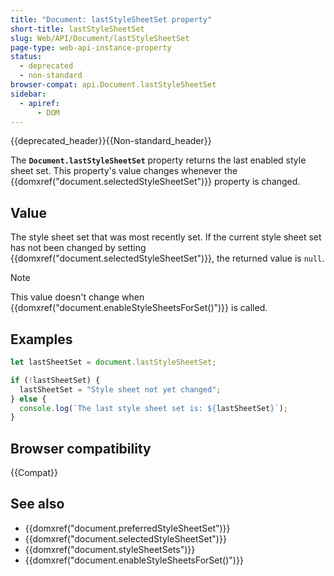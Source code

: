 ```yaml
---
title: "Document: lastStyleSheetSet property"
short-title: lastStyleSheetSet
slug: Web/API/Document/lastStyleSheetSet
page-type: web-api-instance-property
status:
  - deprecated
  - non-standard
browser-compat: api.Document.lastStyleSheetSet
sidebar:
  - apiref:
      - DOM
---
```


{{deprecated_header}}{{Non-standard_header}}

The **`Document.lastStyleSheetSet`** property returns the last enabled style sheet set. This property's
value changes whenever the {{domxref("document.selectedStyleSheetSet")}} property is
changed.

## Value

The style sheet set that was most recently set. If the current style sheet set has not been changed by setting {{domxref("document.selectedStyleSheetSet")}}, the returned value is `null`.

> [!NOTE]
> This value doesn't change when
> {{domxref("document.enableStyleSheetsForSet()")}} is called.

## Examples

```js
let lastSheetSet = document.lastStyleSheetSet;

if (!lastSheetSet) {
  lastSheetSet = "Style sheet not yet changed";
} else {
  console.log(`The last style sheet set is: ${lastSheetSet}`);
}
```

## Browser compatibility

{{Compat}}

## See also

- {{domxref("document.preferredStyleSheetSet")}}
- {{domxref("document.selectedStyleSheetSet")}}
- {{domxref("document.styleSheetSets")}}
- {{domxref("document.enableStyleSheetsForSet()")}}
